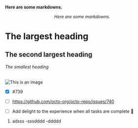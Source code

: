 <div>

<p><b>Here are some markdowns.</b></p>

</div>

<div style="text-align: center;">

*Here are some markdowns.*

</div>

# The largest heading
## The second largest heading
###### The smallest heading

![This is an image](https://myoctocat.com/assets/images/base-octocat.svg)


- [x] #739
- [ ] https://github.com/octo-org/octo-repo/issues/740
- [ ] Add delight to the experience when all tasks are complete :tada:


1. adsss
   -sssdddd
    -ddddd
    

